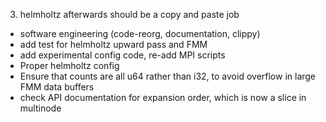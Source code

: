 3. helmholtz afterwards should be a copy and paste job

- software engineering (code-reorg, documentation, clippy)
- add test for helmholtz upward pass and FMM
- add experimental config code, re-add MPI scripts
- Proper helmholtz config
- Ensure that counts are all u64 rather than i32, to avoid overflow in large FMM data buffers
- check API documentation for expansion order, which is now a slice in multinode